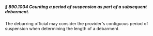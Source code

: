 ##### § 890.1034 Counting a period of suspension as part of a subsequent debarment. #####

The debarring official may consider the provider's contiguous period of suspension when determining the length of a debarment.